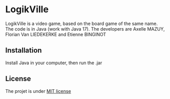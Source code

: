 # LogikVille

LogikVille is a video game, based on the board game of the same name. The code is in Java (work with Java 17). The developers are Axelle MAZUY, Florian Van LIEDEKERKE and Etienne BINGINOT


## Installation

Install Java in your computer, then run the .jar

## License

The projet is under [MIT license](https://github.com/Pootouf/LogikVille/blob/main/LICENSE)
